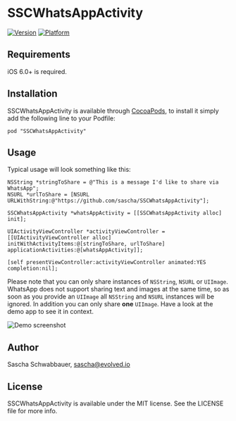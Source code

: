 # SSCWhatsAppActivity

[![Version](http://cocoapod-badges.herokuapp.com/v/SSCWhatsAppActivity/badge.png)](http://cocoadocs.org/docsets/SSCWhatsAppActivity)
[![Platform](http://cocoapod-badges.herokuapp.com/p/SSCWhatsAppActivity/badge.png)](http://cocoadocs.org/docsets/SSCWhatsAppActivity)

## Requirements

iOS 6.0+ is required.

## Installation

SSCWhatsAppActivity is available through [CocoaPods](http://cocoapods.org), to install
it simply add the following line to your Podfile:

	pod "SSCWhatsAppActivity"

## Usage

Typical usage will look something like this:

	NSString *stringToShare = @"This is a message I'd like to share via WhatsApp";
	NSURL *urlToShare = [NSURL URLWithString:@"https://github.com/sascha/SSCWhatsAppActivity"];
    	
	SSCWhatsAppActivity *whatsAppActivity = [[SSCWhatsAppActivity alloc] init];
    
	UIActivityViewController *activityViewController = [[UIActivityViewController alloc] initWithActivityItems:@[stringToShare, urlToShare] applicationActivities:@[whatsAppActivity]];
	
	[self presentViewController:activityViewController animated:YES completion:nil];
	
Please note that you can only share instances of `NSString`, `NSURL` or `UIImage`. WhatsApp does not support sharing text and images at the same time, so as soon as you provide an `UIImage` all `NSString` and `NSURL` instances will be ignored. In addition you can only share **one** `UIImage`. Have a look at the demo app to see it in context.

![Demo screenshot](https://raw.github.com/sascha/SSCWhatsAppActivity/master/screenshot.png)

## Author

Sascha Schwabbauer, sascha@evolved.io

## License

SSCWhatsAppActivity is available under the MIT license. See the LICENSE file for more info.
